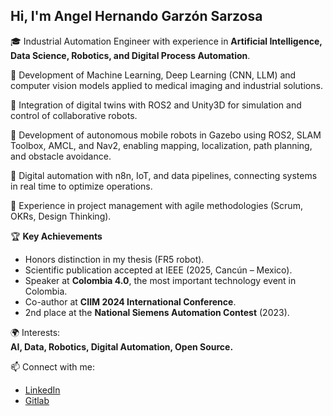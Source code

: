 ## Hi, I'm Angel Hernando Garzón Sarzosa  

🎓 Industrial Automation Engineer with experience in **Artificial Intelligence, Data Science, Robotics, and Digital Process Automation**.  

🔹 Development of Machine Learning, Deep Learning (CNN, LLM) and computer vision models applied to medical imaging and industrial solutions.

🔹 Integration of digital twins with ROS2 and Unity3D for simulation and control of collaborative robots.

🔹 Development of autonomous mobile robots in Gazebo using ROS2, SLAM Toolbox, AMCL, and Nav2, enabling mapping, localization, path planning, and obstacle avoidance.

🔹 Digital automation with n8n, IoT, and data pipelines, connecting systems in real time to optimize operations.

🔹 Experience in project management with agile methodologies (Scrum, OKRs, Design Thinking).

🏆 **Key Achievements**  
- Honors distinction in my thesis (FR5 robot).  
- Scientific publication accepted at IEEE (2025, Cancún – Mexico).  
- Speaker at **Colombia 4.0**, the most important technology event in Colombia.  
- Co-author at **CIIM 2024 International Conference**.  
- 2nd place at the **National Siemens Automation Contest** (2023).  

🌍 Interests:  
**AI, Data, Robotics, Digital Automation, Open Source.**  

📫 Connect with me:  
- [LinkedIn](https://linkedin.com/in/angelgarzón-sarzosa-334014337)  
- [Gitlab](https://gitlab.com/ur-interfaz)  
